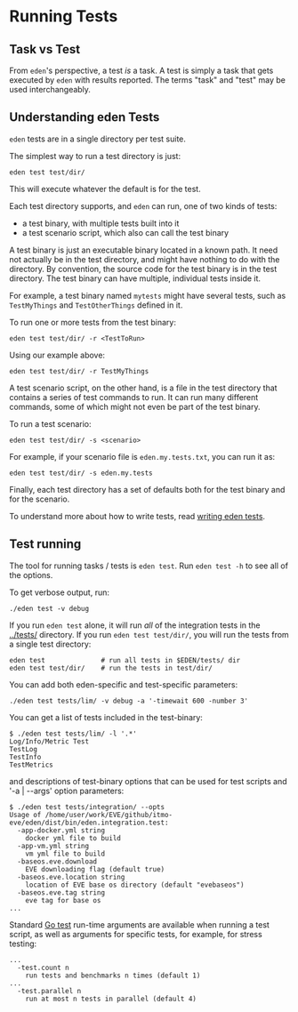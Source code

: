 # Running Tests

## Task vs Test

From `eden`'s perspective, a test _is_ a task. A test is simply a task that gets
executed by `eden` with results reported. The terms "task" and "test" may be used
interchangeably.

## Understanding eden Tests

`eden` tests are in a single directory per test suite.

The simplest way to run a test directory is just:

```console
eden test test/dir/
```

This will execute whatever the default is for the test.

Each test directory supports, and `eden` can run, one of two kinds of tests:

* a test binary, with multiple tests built into it
* a test scenario script, which also can call the test binary

A test binary is just an executable binary located in a known path. It need not
actually be in the test directory, and might have nothing to do with the
directory. By convention, the source code for the test binary is in the
test directory. The test binary can have multiple, individual tests inside it.

For example, a test binary named `mytests` might have several tests, such as
`TestMyThings` and `TestOtherThings` defined in it.

To run one or more tests from the test binary:

```console
eden test test/dir/ -r <TestToRun>
```

Using our example above:

```console
eden test test/dir/ -r TestMyThings
```

A test scenario script, on the other hand, is a file in the test directory that
contains a series of test commands to run. It can run many different commands,
some of which might not even be part of the test binary.

To run a test scenario:

```console
eden test test/dir/ -s <scenario>
```

For example, if your scenario file is `eden.my.tests.txt`, you can run it as:

```console
eden test test/dir/ -s eden.my.tests
```

Finally, each test directory has a set of defaults both for the test binary and
for the scenario.

To understand more about how to write tests, read
[writing eden tests](./task-writing.md).

## Test running

The tool for running tasks / tests is `eden test`. Run `eden test -h` to see all
of the options.

To get verbose output, run:

```console
./eden test -v debug
```

If you run `eden test` alone, it will run _all_ of the integration tests in
the [../tests/](../tests/) directory. If you run `eden test test/dir/`, you will
run the tests from a single test directory:

```console
eden test              # run all tests in $EDEN/tests/ dir
eden test test/dir/    # run the tests in test/dir/
```

You can add both eden-specific and test-specific parameters:

```console
./eden test tests/lim/ -v debug -a '-timewait 600 -number 3'
```

You can get a list of tests included in the test-binary:

```console
$ ./eden test tests/lim/ -l '.*'
Log/Info/Metric Test
TestLog
TestInfo
TestMetrics
```

and descriptions of test-binary options that can be used for test scripts
and '-a | --args' option parameters:

```console
$ ./eden test tests/integration/ --opts
Usage of /home/user/work/EVE/github/itmo-eve/eden/dist/bin/eden.integration.test:
  -app-docker.yml string
    docker yml file to build
  -app-vm.yml string
    vm yml file to build
  -baseos.eve.download
    EVE downloading flag (default true)
  -baseos.eve.location string
    location of EVE base os directory (default "evebaseos")
  -baseos.eve.tag string
    eve tag for base os
...
```

Standard [Go test](https://pkg.go.dev/testing) run-time arguments are available
when running a test script, as well as arguments for specific tests, for example,
for stress testing:

```console
...
  -test.count n
    run tests and benchmarks n times (default 1)
...
  -test.parallel n
    run at most n tests in parallel (default 4)
```
